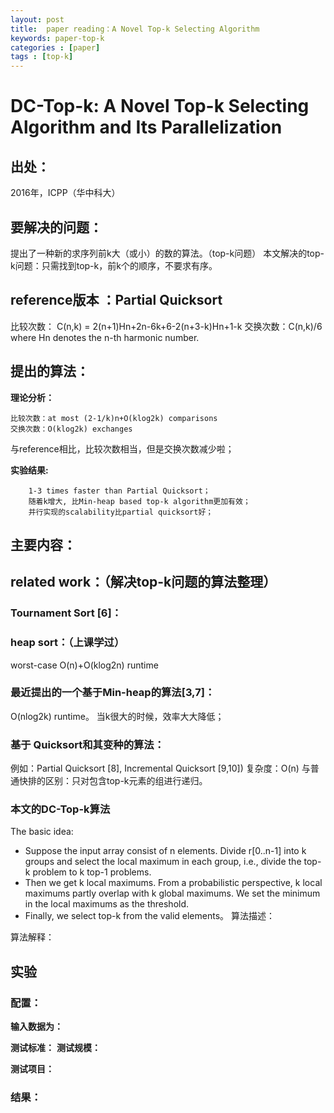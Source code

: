 ```yaml
---
layout: post
title:  paper reading：A Novel Top-k Selecting Algorithm
keywords: paper-top-k
categories : [paper]
tags : [top-k]
---
```


# DC-Top-k: A Novel Top-k Selecting Algorithm and Its Parallelization
## 出处：
2016年，ICPP（华中科大）

## 要解决的问题：
提出了一种新的求序列前k大（或小）的数的算法。（top-k问题）
本文解决的top-k问题：只需找到top-k，前k个的顺序，不要求有序。

## reference版本 ：Partial Quicksort 
比较次数： C(n,k) = 2(n+1)Hn+2n-6k+6-2(n+3-k)Hn+1-k
交换次数：C(n,k)/6
	where Hn denotes the n-th harmonic number.
## 提出的算法：
**理论分析：**

	比较次数：at most (2-1/k)n+O(klog2k) comparisons
	交换次数：O(klog2k) exchanges 
与reference相比，比较次数相当，但是交换次数减少啦；

**实验结果:** 

		1-3 times faster than Partial Quicksort；
		随着k增大, 比Min-heap based top-k algorithm更加有效；
		并行实现的scalability比partial quicksort好；


## 主要内容：
## related work：（解决top-k问题的算法整理）

### Tournament Sort [6]：

### heap sort：（上课学过）
worst-case O(n)+O(klog2n) runtime

### 最近提出的一个基于Min-heap的算法[3,7]：
O(nlog2k) runtime。 当k很大的时候，效率大大降低；

### 基于 Quicksort和其变种的算法：
例如：Partial Quicksort [8], Incremental Quicksort [9,10])
复杂度：O(n)
与普通快排的区别：只对包含top-k元素的组进行递归。


### 本文的DC-Top-k算法
The basic idea: 

 - Suppose the input array consist of n elements. Divide r[0..n-1] into k groups and select the local maximum in each group, i.e., divide the top-k problem to k top-1 problems.
 - Then we get k local maximums. From a probabilistic perspective, k local maximums partly overlap with k global maximums. We set the minimum in the local maximums as the threshold. 
 - Finally, we select top-k from the valid elements。 
算法描述：
	 
算法解释：


## 实验
### 配置：
**输入数据为：**

**测试标准：** 
**测试规模：**

	
**测试项目：**

					
### 结果：  




